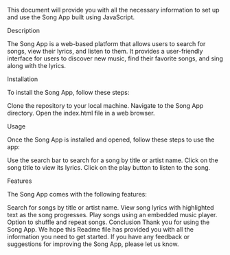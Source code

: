 

This document will provide you with all the necessary information to set up and use the Song App built using JavaScript.

Description

The Song App is a web-based platform that allows users to search for songs, view their lyrics, and listen to them. It provides a user-friendly interface for users to discover new music, find their favorite songs, and sing along with the lyrics.

Installation

To install the Song App, follow these steps:

Clone the repository to your local machine.
Navigate to the Song App directory.
Open the index.html file in a web browser.

Usage

Once the Song App is installed and opened, follow these steps to use the app:

Use the search bar to search for a song by title or artist name.
Click on the song title to view its lyrics.
Click on the play button to listen to the song.

Features


The Song App comes with the following features:

Search for songs by title or artist name.
View song lyrics with highlighted text as the song progresses.
Play songs using an embedded music player.
Option to shuffle and repeat songs.
Conclusion
Thank you for using the Song App. We hope this Readme file has provided you with all the information you need to get started. If you have any feedback or suggestions for improving the Song App, please let us know.
